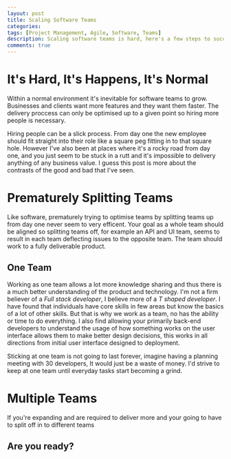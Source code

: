 ```yaml
---
layout: post
title: Scaling Software Teams
categories:
tags: [Project Management, Agile, Software, Teams]
description: Scaling software teams is hard, here's a few steps to success 
comments: true
---
```


# It's Hard, It's Happens, It's Normal

Within a normal environment it's inevitable for software teams to grow. Businesses and clients want more features and they want them faster. The delivery proccess can only be optimised up to a given point so hiring more people is necessary.

Hiring people can be a slick process. From day one the new employee should fit straight into their role like a square peg fitting in to that square hole. However I've also been at places where it's a rocky road from day one, and you just seem to be stuck in a rutt and it's impossible to delivery anything of any business value. I guess this post is more about the contrasts of the good and bad that I've seen.

# Prematurely Splitting Teams

Like software, prematurely trying to optimise teams by splitting teams up from day one never seem to very efficent. Your goal as a whole team should be aligned so splitting teams off, for example an API and UI team, seems to result in each team deflecting issues to the opposite team. The team should work to a fully deliverable product.

## One Team

Working as one team allows a lot more knowledge sharing and thus there is a much better understanding of the product and technology. I'm not a firm believer of a _Full stack developer_, I believe more of a _T shaped developer_. I have found that individuals have core skills in few areas but know the basics of a lot of other skills. But that is why we work as a team, no has the ability or time to do everything. I also find allowing your primarily back-end developers to understand the usage of how something works on the user interface allows them to make better design decisions, this works in all directions from initial user interface designed to deployment.

Sticking at one team is not going to last forever, imagine having a planning meeting with 30 developers, It would just be a waste of money. I'd strive to keep at one team until everyday tasks start becoming a grind.

# Multiple Teams

If you're expanding and are required to deliver more and your going to have to split off in to different teams

## Are you ready?